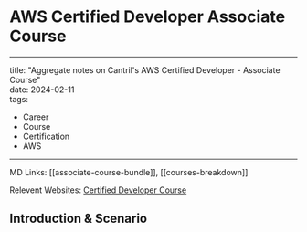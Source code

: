 # AWS Certified Developer Associate Course

---
title: "Aggregate notes on Cantril's AWS Certified Developer - Associate Course"  
date: 2024-02-11  
tags:
- Career
- Course
- Certification
- AWS
---

MD Links: [[associate-course-bundle]], [[courses-breakdown]]

Relevent Websites: [Certified Developer Course](https://learn.cantrill.io/courses/enrolled/1101194)

## Introduction & Scenario

